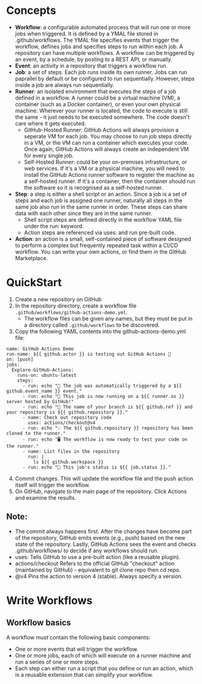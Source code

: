 # Concepts
- **Workflow**: a configurable automated process that will run one or more jobs when triggered. It is defined by a YMAL file stored in .github/workflows. The YMAL file specifies events that trigger the workflow, defines jobs and specifies steps to run within each job. A repository can have multiple workflows. A workflow can be triggered by an event, by a schedule, by posting to a REST API, or manually. 
- **Event**: an activity in a repository that triggers a workflow run.
- **Job**: a set of steps. Each job runs inside its own runner. Jobs can run paprallel by default or be configured to run sequentially. However, steps inside a job are always run sequentially.
- **Runner**: an isolated environment that executes the steps of a job defined in a workflow. A runner could be a virtual machine (VM), a container (such as a Docker container), or even your own physical machine. Wherever your runner is located, the code to execute is still the same - it just needs to be executed somewhere. The code doesn't care where it gets executed.
    - GitHub-Hosted Runner: GitHub Actions will always provision a seperate VM for each job. You may choose to run job steps directly in a VM, or the VM can run a container which executes your code. Once again, GitHub Actions will always create an independent VM for every single job.
    - Self-Hosted Runner: could be your on-premises infrastructure, or web services. If it's a VM or a physical machine, you will need to install the GitHub Actions runner software to register the machine as a self-hosted runner. If it's a container, then the container should run the software so it is recognised as a self-hosted runner.
- **Step**: a step is either a shell script or an action. Since a job is a set of steps and each job is assigned one runner, naturally all steps in the same job also run in the same runner in order. These steps can share data with each other since they are in the same runner.
  - Shell script steps are defined directly in the workflow YAML file under the run: keyword.
  - Action steps are referenced via uses: and run pre-built code.
- **Action**: an action is a small, self-contained piece of software designed to perform a complex but frequently repeated task within a CI/CD workflow. You can write your own actions, or find them in the GitHub Marketplace.

# QuickStart
1. Create a new repository on GitHub
2. In the repository directory, create a workflow file `.github/workflows/github-actions-demo.yml`.
   - The workflow files can be given any names, but they must be put in a directory called `.github/workflows` to be discovered.
3. Copy the following YAML contents into the github-actions-demo.yml file:
```
name: GitHub Actions Demo
run-name: ${{ github.actor }} is testing out GitHub Actions 🚀
on: [push]
jobs:
  Explore-GitHub-Actions:
    runs-on: ubuntu-latest
    steps:
      - run: echo "🎉 The job was automatically triggered by a ${{ github.event_name }} event."
      - run: echo "🐧 This job is now running on a ${{ runner.os }} server hosted by GitHub!"
      - run: echo "🔎 The name of your branch is ${{ github.ref }} and your repository is ${{ github.repository }}."
      - name: Check out repository code
        uses: actions/checkout@v4
      - run: echo "💡 The ${{ github.repository }} repository has been cloned to the runner."
      - run: echo "🖥️ The workflow is now ready to test your code on the runner."
      - name: List files in the repository
        run: |
          ls ${{ github.workspace }}
      - run: echo "🍏 This job's status is ${{ job.status }}."
```
4. Commit changes. This will update the workflow file and the push action itself will trigger the workflow.
5. On GitHub, navigate to the main page of the repository. Click Actions and examine the results.

## Note:
- The commit always happens first. After the changes have become part of the repository, GitHub emits events (e.g., push) based on the new state of the repository. Lastly, GitHub Actions sees the event and checks .github/workflows/ to decide if any workflows should run.
- uses: Tells GitHub to use a pre-built action (like a reusable plugin).
- actions/checkout Refers to the official GitHub "checkout" action (maintained by GitHub) - equivalent to git clone repo then cd repo.
- @v4 Pins the action to version 4 (stable). Always specify a version.

# Write Workflows
## Workflow basics
A workflow must contain the following basic components:
- One or more events that will trigger the workflow.
- One or more jobs, each of which will execute on a runner machine and run a series of one or more steps.
- Each step can either run a script that you define or run an action, which is a reusable extension that can simplify your workflow.
